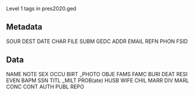 
Level 1 tags in pres2020.ged


## Metadata

SOUR
DEST
DATE
CHAR
FILE
SUBM
GEDC
ADDR
EMAIL
REFN
PHON
FSID


## Data

NAME
NOTE
SEX
OCCU
BIRT
_PHOTO
OBJE
FAMS
FAMC
BURI
DEAT
RESI
EVEN
BAPM
SSN
TITL
_MILT
PROB(ate)
HUSB
WIFE
CHIL
MARR
DIV
MARL
CONC
CONT
AUTH
PUBL
REPO

